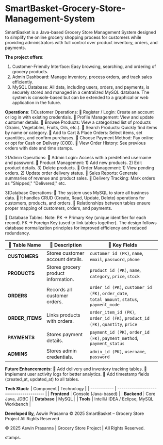 # SmartBasket-Grocery-Store-Management-System
  SmartBasket is a Java-based Grocery Store Management System designed to simplify 
the online grocery shopping process for customers while providing administrators 
with full control over product inventory, orders, and payments.

**The project offers:**
1) Customer-Friendly Interface: Easy browsing, searching, and
ordering of grocery products.
 2) Admin Dashboard: Manage inventory, process orders, and
track sales efficiently.
 3) MySQL Database: All data, including users, orders, and
payments, is securely stored and managed in a centralized MySQL
database.
The system is console-based but can be extended to a graphical or web
application in the future.

**Operations:**
1)Customer Operations:
   Register / Login: Create an account or log in with existing
    credentials.
   Profile Management: View and update customer details.
   Browse Products: View a categorized list of products
    (Grains, Vegetables, Fruits, Oils, etc.).
   Search Products: Quickly find items by name or category.
   Add to Cart & Place Orders: Select items, set quantities, and
    confirm purchases.
   Choose Payment Method: Pay online or opt for Cash on
    Delivery (COD).
   View Order History: See previous orders with date and time stamps.
  
2)Admin Operations:
   Admin Login: Access with a predefined username and password.
   Product Management:
    1) Add new products.
    2) Edit product details.
    3) Delete products.
   Order Management:
    1) View pending orders.
    2) Update order delivery status.
   Sales Reports: Generate summaries of revenue and product sales.
   Delivery Tracking: Mark orders as "Shipped," "Delivered," etc.

3)Database Operations:
   The system uses MySQL to store all business data.
   It handles CRUD (Create, Read, Update, Delete) operations for
    customers, products, and orders.
   Relationships between tables ensure proper mapping of customers,
    orders, and payments.

   Database Tables:
    Note: PK → Primary Key (unique identifier for each record).
          FK → Foreign Key (used to link tables together).
          The design follows database normalization principles for improved efficiency and reduced redundancy.

| 🧾 **Table Name** | 📘 **Description**                  | 🔑 **Key Fields**                                                                          |
| ----------------- | ----------------------------------- | ------------------------------------------------------------------------------------------- |
| **CUSTOMERS**     | Stores customer account details.    | `customer_id (PK)`, `name`, `email`, `password`, `phone`                                    |
| **PRODUCTS**      | Stores grocery product information. | `product_id (PK)`, `name`, `category`, `price`, `stock`                                     |
| **ORDERS**        | Records all customer orders.        | `order_id (PK)`, `customer_id (FK)`, `order_date`, `total_amount`, `status`, `payment_mode` |
| **ORDER_ITEMS**   | Links products with orders.         | `order_item_id (PK)`, `order_id (FK)`, `product_id (FK)`, `quantity`, `price`               |
| **PAYMENTS**      | Stores payment details.             | `payment_id (PK)`, `order_id (FK)`, `payment_method`, `payment_status`                      |
| **ADMINS**        | Stores admin credentials.           | `admin_id (PK)`, `username`, `password`                                                     |

**Future Enhancements:**
  Add delivery and inventory tracking tables.
  Implement user activity logs for better analytics.
  Add timestamp fields (created_at, updated_at) to all tables.

 **Tech Stack:**
| Component    | Technology                               |
| ------------ | ---------------------------------------- |
| **Frontend** | Console (Java-based)                     |
| **Backend**  | Core Java, JDBC                          |
| **Database** | MySQL                                    |
| **Tools**    | IntelliJ IDEA / Eclipse, MySQL Workbench |

**Developed By,**
  Aswin Prasanna
  © 2025 SmartBasket – Grocery Store Project
  All Rights Reserved

© 2025 Aswin Prasanna | Grocery Store Project | All Rights Reserved.


stamps.
